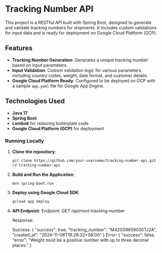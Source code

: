 # Tracking Number API

This project is a RESTful API built with Spring Boot, designed to generate and validate tracking numbers for shipments. It includes custom validations for input data and is ready for deployment on Google Cloud Platform (GCP).

## Features

- **Tracking Number Generation**: Generates a unique tracking number based on input parameters.
- **Input Validation**: Custom validation logic for various parameters, including country codes, weight, date format, and customer details.
- **Google Cloud Platform Ready**: Configured to be deployed on GCP with a sample `app.yaml` file for Google App Engine.

## Technologies Used

- **Java 17**
- **Spring Boot**
- **Lombok** for reducing boilerplate code
- **Google Cloud Platform (GCP)** for deployment


### Running Locally

1. **Clone the repository**:
   ```bash
   git clone https://github.com/your-username/tracking-number-api.git
   cd tracking-number-api

2. **Build and Run the Application**:
   ```bash
   mvn spring-boot:run
   
3. **Deploy using Google Cloud SDK**:
   ```bash
   gcloud app deploy

4. **API Endpoint**:
   Endpoint: GET /api/next-tracking-number 
   
   Response:
   
    Success:
		{
			"success": true,
			"tracking_number": "M42G59659030TJ2A",
			"created_at": "2024-11-08T19:29:32+08:00"
		}
	Error:
		{
			"success": false,
			"error": "Weight must be a positive number with up to three decimal places."
		}

